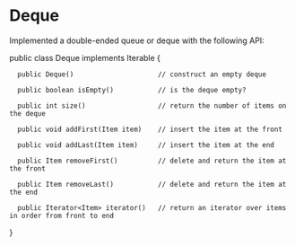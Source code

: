 Deque
=====

Implemented a double-ended queue or deque with the following API:


public class Deque<Item> implements Iterable<Item> {

      public Deque()                     // construct an empty deque
      
      public boolean isEmpty()           // is the deque empty?
      
      public int size()                  // return the number of items on the deque
      
      public void addFirst(Item item)    // insert the item at the front
      
      public void addLast(Item item)     // insert the item at the end
      
      public Item removeFirst()          // delete and return the item at the front
      
      public Item removeLast()           // delete and return the item at the end
      
      public Iterator<Item> iterator()   // return an iterator over items in order from front to end

}
